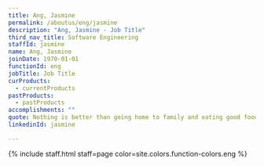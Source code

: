```yaml
---
title: Ang, Jasmine
permalink: /aboutus/eng/jasmine
description: "Ang, Jasmine - Job Title"
third_nav_title: Software Engineering
staffId: jasmine
name: Ang, Jasmine
joinDate: 1970-01-01
functionId: eng
jobTitle: Job Title
curProducts:
  - currentProducts
pastProducts:
  - pastProducts
accomplishments: ""
quote: Nothing is better than going home to family and eating good food and relaxing
linkedinId: jasmine

---
```


{% include staff.html staff=page color=site.colors.function-colors.eng %}
